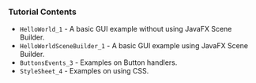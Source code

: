 ### Tutorial Contents

* `HelloWorld_1` - A basic GUI example without using JavaFX Scene Builder.
* `HelloWorldSceneBuilder_1` - A basic GUI example using JavaFX Scene Builder.
* `ButtonsEvents_3` - Examples on Button handlers.
* `StyleSheet_4` - Examples on using CSS.